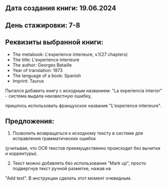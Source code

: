 ## Дата создания книги: 19.06.2024
## День стажировки: 7-8 
## Реквизиты выбранной книги:
+ The metabook: L'experience interieure, v.1(27 chapters)
+ The title: L'experience interieure
+ The author: Georges Bataille 
+ Year of translation: 1973
+ The language of a book: Spanish
+ Imprint: Taurus

Пытался добавить книгу с исходным названием: "La experiencia interior" - система выдала неизвестную ошибку, 

пришлось использовать французское название "L'experience interieure".


## Предложения:

1. Позволить возвращаться к исходному тексту в системе для исправления грамматических ошибок

(учитывая, что OCR текстов преимущественно происходит без вычитки и корректуры). 

2. Текст можно добавлять без использования "Mark up", просто подвергнув текст ручной разметке, нажав на

"Add text". В инструкции сделать этот момент очевидным.